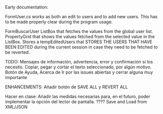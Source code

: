 Early documentation:

FormUser.cs works as both an edit to users and to add new users. This has to be made properly clear during the program usage.

FormBuscarUser
  ListBox that fetches the values from the global user list. 
  PropertyGrid that shows the values fetched from the selected value in the ListBox. 
  Stores a tempEditedUsers that STORES THE USERS THAT HAVE BEEN EDITED during the current session in case they need to be fetched to be reverted.


TODO:
Mensajes de información, advertencia, error y confirmación si los necesito.
Copiar, pegar y cortar el texto seleccionado, por algún motivo.
Botón de Ayuda, Acerca de
Ir por las issues abiertas y cerrar alguna muy importante

ENHANCEMENTS:
Añadir botón de SAVE ALL y REVERT ALL


Hacer en clase:
Añadir las medidas necesarias para, en el futuro, poder implementar la opción
del lector de pantalla. ????
Save and Load from XML/JSON 
